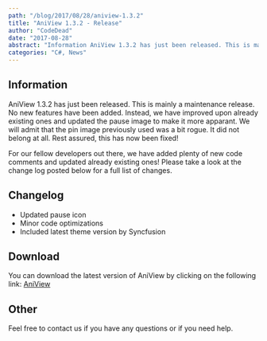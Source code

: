 ```yaml
---
path: "/blog/2017/08/28/aniview-1.3.2"
title: "AniView 1.3.2 - Release"
author: "CodeDead"
date: "2017-08-28"
abstract: "Information AniView 1.3.2 has just been released. This is mainly a maintenance release. No new features have been added. Instead, we have improved upon already existing ones and updated the pause image to make it more apparant. We will admit that the pin image..."
categories: "C#, News"
---
```

## Information

AniView 1.3.2 has just been released. This is mainly a maintenance release. No new features have been added. Instead, we have improved upon already existing ones and updated the pause image to make it more apparant. We will admit that the pin image previously used was a bit rogue. It did not belong at all. Rest assured, this has now been fixed!

For our fellow developers out there, we have added plenty of new code comments and updated already existing ones! Please take a look at the change log posted below for a full list of changes.

## Changelog

* Updated pause icon
* Minor code optimizations
* Included latest theme version by Syncfusion

## Download

You can download the latest version of AniView by clicking on the following link:
<a href="/software/aniview">AniView</a>

## Other

Feel free to contact us if you have any questions or if you need help.
